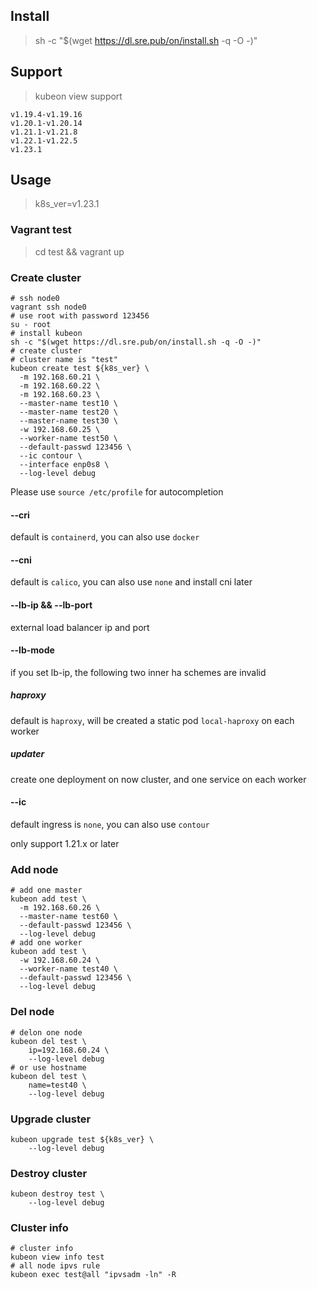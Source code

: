 ## Install

> sh -c "$(wget https://dl.sre.pub/on/install.sh -q -O -)"

## Support

> kubeon view support

```text
v1.19.4-v1.19.16
v1.20.1-v1.20.14
v1.21.1-v1.21.8
v1.22.1-v1.22.5
v1.23.1
```

## Usage
> k8s_ver=v1.23.1

### Vagrant test

> cd test && vagrant up

### Create cluster

```shell
# ssh node0
vagrant ssh node0
# use root with password 123456
su - root
# install kubeon
sh -c "$(wget https://dl.sre.pub/on/install.sh -q -O -)"
# create cluster
# cluster name is "test"
kubeon create test ${k8s_ver} \
  -m 192.168.60.21 \
  -m 192.168.60.22 \
  -m 192.168.60.23 \
  --master-name test10 \
  --master-name test20 \
  --master-name test30 \
  -w 192.168.60.25 \
  --worker-name test50 \
  --default-passwd 123456 \
  --ic contour \
  --interface enp0s8 \
  --log-level debug
```
Please use `source /etc/profile` for autocompletion

#### --cri
default is `containerd`, you can also use `docker`

#### --cni
default is `calico`, you can also use `none` and install cni later

#### --lb-ip && --lb-port
external load balancer ip and port

#### --lb-mode 
if you set lb-ip, the following two inner ha schemes are invalid

##### haproxy
default is `haproxy`, will be created a static pod `local-haproxy` on each worker 

##### updater
create one deployment on now cluster, and one service on each worker

#### --ic
default ingress is `none`, you can also use `contour`

only support 1.21.x or later

### Add node

```shell
# add one master
kubeon add test \
  -m 192.168.60.26 \
  --master-name test60 \
  --default-passwd 123456 \
  --log-level debug
# add one worker
kubeon add test \
  -w 192.168.60.24 \
  --worker-name test40 \
  --default-passwd 123456 \
  --log-level debug
```

### Del node

```shell
# delon one node
kubeon del test \
    ip=192.168.60.24 \
    --log-level debug
# or use hostname
kubeon del test \
    name=test40 \
    --log-level debug
```

### Upgrade cluster

```shell
kubeon upgrade test ${k8s_ver} \
    --log-level debug
```

### Destroy cluster

```shell
kubeon destroy test \
    --log-level debug
```

### Cluster info

```shell
# cluster info
kubeon view info test
# all node ipvs rule
kubeon exec test@all "ipvsadm -ln" -R
```
